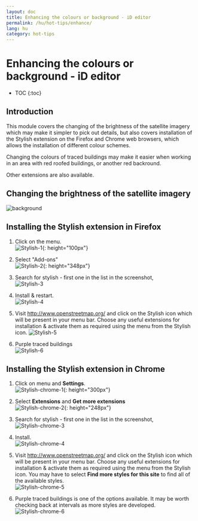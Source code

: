 ```yaml
---
layout: doc
title: Enhancing the colours or background - iD editor
permalink: /hu/hot-tips/enhance/
lang: hu
category: hot-tips
---
```


Enhancing the colours or background - iD editor
============

- TOC
{:toc}

Introduction
------------

This module covers the changing of the brightness of the satellite imagery which may make it simpler to pick out details, but also covers installation of the Stylish extension on the Firefox and Chrome web browsers, which allows the installation of different colour schemes.  

Changing the colours of traced buildings may make it easier when working in an area with red roofed buildings, or another red backround.  

Other extensions are also available. 

Changing the brightness of the satellite imagery
--------------------------------------------------

![background][]

Installing the Stylish extension in Firefox  
-------------------------------------------

1.  Click on the menu.  
![Stylish-1]{: height="100px"}

2.  Select "Add-ons"  
![Stylish-2]{: height="348px"}

3.  Search for stylish - first one in the list in the screenshot,  
![Stylish-3][]

4.  Install & restart.  
![Stylish-4][]

5.  Visit <http://www.openstreetmap.org/> and click on the Stylish icon which will be present in your menu bar. Choose any useful extensions for installation & activate them as required using the menu from the Stylish icon.
![Stylish-5][]

6.  Purple traced buildings  
![Stylish-6][]


Installing the Stylish extension in Chrome  
-------------------------------------------

1.  Click on menu and **Settings**.  
![Stylish-chrome-1]{: height="300px"}

2.  Select **Extensions** and **Get more extensions**  
![Stylish-chrome-2]{: height="248px"}

3.  Search for stylish - first one in the list in the screenshot,  
![Stylish-chrome-3][]

4.  Install.  
![Stylish-chrome-4][]

5.  Visit <http://www.openstreetmap.org/> and click on the Stylish icon which will be present in your menu bar. Choose any useful extensions for installation & activate them as required using the menu from the Stylish icon. You may have to select **Find more styles for this site** to find all of the available styles.  
![Stylish-chrome-5][]

6.  Purple traced buildings is one of the options available. It may be worth checking back at intervals as more styles are developed.   
![Stylish-chrome-6][]



[background]:/images/hot-tips/background.gif
[Stylish-1]:/images/hot-tips/Stylish-1.png
[Stylish-2]:/images/hot-tips/Stylish-2.png
[Stylish-3]:/images/hot-tips/Stylish-3.png
[Stylish-4]:/images/hot-tips/Stylish-4.png
[Stylish-5]:/images/hot-tips/Stylish-5.png
[Stylish-6]:/images/hot-tips/HOT-purple-buildings.png
[Stylish-chrome-1]:/images/hot-tips/chrome_1-settings.png
[Stylish-chrome-2]:/images/hot-tips/chrome_2-extensions.png
[Stylish-chrome-3]:/images/hot-tips/chrome_3-stylish.png
[Stylish-chrome-4]:/images/hot-tips/chrome_4-stylish-add.png
[Stylish-chrome-5]:/images/hot-tips/chrome_5-more-styles.png
[Stylish-chrome-6]:/images/hot-tips/chrome_6-purple-stylish.png